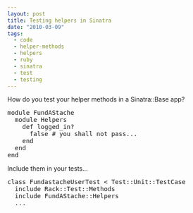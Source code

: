 ```yaml
---
layout: post
title: Testing helpers in Sinatra
date: "2010-03-09"
tags:
  - code
  - helper-methods
  - helpers
  - ruby
  - sinatra
  - test
  - testing
---
```


How do you test your helper methods in a Sinatra::Base app?

<pre lang="ruby" line="1">
module FundAStache
  module Helpers    
    def logged_in?
      false # you shall not pass...
    end
  end
end
</pre>

Include them in your tests...

<pre lang="ruby" line="1">
class FundastacheUserTest < Test::Unit::TestCase
  include Rack::Test::Methods
  include FundAStache::Helpers
  ...
</pre>
